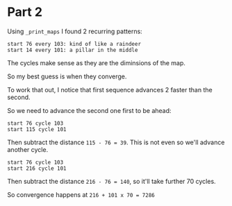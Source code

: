 # Part 2
Using `_print_maps` I found 2 recurring patterns:
```
start 76 every 103: kind of like a raindeer
start 14 every 101: a pillar in the middle
```

The cycles make sense as they are the diminsions of the map.

So my best guess is when they converge.

To work that out, I notice that first sequence advances 2 faster than the second.

So we need to advance the second one first to be ahead:

```
start 76 cycle 103
start 115 cycle 101
```

Then subtract the distance `115 - 76 = 39`. This is not even so we'll advance another cycle.

```
start 76 cycle 103
start 216 cycle 101
```
Then subtract the distance `216 - 76 = 140`, so it'll take further 70 cycles.

So convergence happens at `216 + 101 x 70 = 7286`
